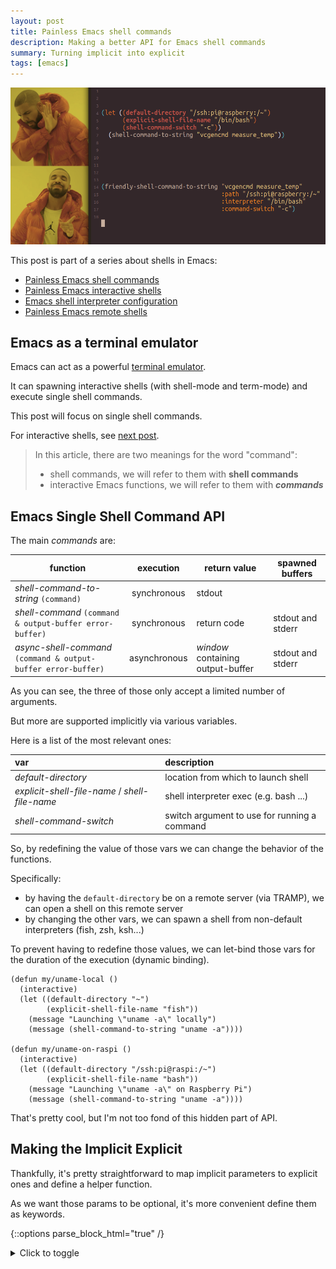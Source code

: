 ```yaml
---
layout: post
title: Painless Emacs shell commands
description: Making a better API for Emacs shell commands
summary: Turning implicit into explicit
tags: [emacs]
---
```


![drake](/assets/img/drake-friendly-shell-command.png)


This post is part of a series about shells in Emacs:
- [Painless Emacs shell commands](/2020/01/19/painless-emacs-shell-commands)
- [Painless Emacs interactive shells](/2020/01/21/painless-emacs-interactive-shells)
- [Emacs shell interpreter configuration](/2020/07/07/emacs-remote-shell-interpreter-conf)
- [Painless Emacs remote shells](/2020/07/08/painless-emacs-remote-shells)


## Emacs as a terminal emulator

Emacs can act as a powerful [terminal emulator](https://www.gnu.org/software/emacs/manual/html_node/emacs/Shell.html).

It can spawning interactive shells (with shell-mode and term-mode) and execute single shell commands.

This post will focus on single shell commands.

For interactive shells, see [next post](/2020/01/21/painless-emacs-interactive-shells).

>In this article, there are two meanings for the word "command":
> - shell commands, we will refer to them with **shell commands**
> - interactive Emacs functions, we will refer to them with **_commands_**


## Emacs Single Shell Command API

The main _commands_ are:

| function                                                       | execution    | return value                      | spawned buffers   |
| --                                                             | :--:         | --                                | --                |
| _shell-command-to-string_ `(command)`                          | synchronous  | stdout                            |                   |
| _shell-command_ `(command & output-buffer error-buffer)`       | synchronous  | return code                       | stdout and stderr |
| _async-shell-command_ `(command & output-buffer error-buffer)` | asynchronous | _window_ containing output-buffer | stdout and stderr |

As you can see, the three of those only accept a limited number of arguments.

But more are supported implicitly via various variables.

Here is a list of the most relevant ones:

| var                                            | description                                  |
| :--                                            | :--                                          |
| _default-directory_                            | location from which to launch shell          |
| _explicit-shell-file-name_ / _shell-file-name_ | shell interpreter exec (e.g. bash ...)       |
| _shell-command-switch_                         | switch argument to use for running a command |

So, by redefining the value of those vars we can change the behavior of the functions.

Specifically:

- by having the `default-directory` be on a remote server (via TRAMP), we can open a shell on this remote server
- by changing the other vars, we can spawn a shell from non-default interpreters (fish, zsh, ksh...)

To prevent having to redefine those values, we can let-bind those vars for the duration of the execution (dynamic binding).

```emacs-lisp
(defun my/uname-local ()
  (interactive)
  (let ((default-directory "~")
        (explicit-shell-file-name "fish"))
    (message "Launching \"uname -a\" locally")
    (message (shell-command-to-string "uname -a"))))

(defun my/uname-on-raspi ()
  (interactive)
  (let ((default-directory "/ssh:pi@raspi:/~")
        (explicit-shell-file-name "bash"))
    (message "Launching \"uname -a\" on Raspberry Pi")
    (message (shell-command-to-string "uname -a"))))
```

That's pretty cool, but I'm not too fond of this hidden part of API.


## Making the Implicit Explicit

Thankfully, it's pretty straightforward to map implicit parameters to explicit ones and define a helper function.

As we want those params to be optional, it's more convenient define them as keywords.

{::options parse_block_html="true" /}
<details><summary markdown="span">Click to toggle</summary>
```emacs-lisp
;; ------------------------------------------------------------------------
;; VARS

(defvar prf-default-remote-shell-interpreter "/bin/bash")
(defvar prf-default-remote-shell-interpreter-args '("-c" "export EMACS=; export TERM=dumb; stty echo; bash"))
(defvar prf-default-remote-shell-interpreter-command-switch "-c")


;; ------------------------------------------------------------------------
;; HELPER

(defun with-shell-interpreter--normalize-path (path)
  "Normalize path, converting \\ into /."
  (subst-char-in-string ?\\ ?/ path))


(defun with-shell-interpreter--get-interpreter-name (interpreter)
  (file-name-nondirectory interpreter))


;; ------------------------------------------------------------------------
;; MAIN

(cl-defun eval-with-shell-interpreter (&key form path
                                            interpreter interpreter-args command-switch)
  (unless path
    (setq path default-directory))
  (unless (file-exists-p path)
    (error "Path %s doesn't seem to exist" path))

  (let* ((func
          (if (functionp form) form
            ;; Try to use the "current" lexical/dynamic mode for `form'.
            (eval `(lambda () ,form) lexical-binding)))
         (is-remote (file-remote-p path))
         (interpreter (or interpreter
                          (if is-remote
                              prf-default-remote-shell-interpreter
                            shell-file-name)))
         (interpreter (with-shell-interpreter--normalize-path interpreter))
         (interpreter-name (with-shell-interpreter--get-interpreter-name interpreter))
         (explicit-interpreter-args-var (intern (concat "explicit-" interpreter-name "-args")))
         (interpreter-args (or interpreter-args (when is-remote prf-default-remote-shell-interpreter-args)))
         (command-switch (or command-switch
                             (if is-remote
                                 prf-default-remote-shell-interpreter-command-switch
                               shell-command-switch)))
         (default-directory path)
         (shell-file-name interpreter)
         (explicit-shell-file-name interpreter)
         (shell-command-switch command-switch))
    (cl-progv
        (list explicit-interpreter-args-var)
        (list (or interpreter-args
                  (when (boundp explicit-interpreter-args-var)
                    (symbol-value explicit-interpreter-args-var))))
      (funcall func))))
```
</details>
{::options parse_block_html="false" /}

Note that we are defining `prf-default-remote-shell-interpreter` to have a default interpreter different from local `shell-file-name`[^1].

This allows rewriting the `my/uname-local` example with:

```emacs-lisp
(defun my/uname-local ()
  (interactive)
  (eval-with-shell-interpreter
   :path "~"
   :interpreter "fish"
   :form
   '(progn
      (message "Launching \"uname -a\" locally")
      (message (shell-command-to-string "uname -a")))))
```

That's pretty cool, but having to quote _:form_ and wrap it in a `progn` is kinda cumbersome.

A macro wrapper to the rescue:

```emacs-lisp
(defmacro with-shell-interpreter (&rest args)
  (declare (indent 1) (debug t))
  `(eval-with-shell-interpreter
    :form (lambda () ,(cons 'progn (with-shell-interpreter--plist-get args :form)))
    :path ,(plist-get args :path)
    :interpreter ,(plist-get args :interpreter)
    :interpreter-args ,(plist-get args :interpreter-args)
    :command-switch ,(plist-get args :command-switch)))

(defun with-shell-interpreter--plist-get (plist prop)
  "Like `plist-get' except allows value to be multiple elements."
  (unless (null plist)
    (cl-loop with passed = nil
             for e in plist
             until (and passed
                        (keywordp e)
                        (not (eq e prop)))
             if (and passed
                     (not (keywordp e)))
             collect e
             else if (not passed)
             do (setq passed 't))))
```

Which allows us to rewrite it like so:

```emacs-lisp
(defun my/uname-local ()
  (interactive)
  (with-shell-interpreter
   :path "~"
   :interpreter "fish"
   :form
   (message "Launching \"uname -a\" locally")
   (message (shell-command-to-string "uname -a"))))
```

The code for `with-shell-interpreter` can be found in package [with-shell-interpreter](https://github.com/p3r7/with-shell-interpreter).


## Even better

Let's just spin off our own version of `shell-command-to-string`.

```emacs-lisp
(cl-defun friendly-shell-command-to-string (command &key path interpreter command-switch)
  "Call CMD w/ `shell-command-to-string' on host and location described by PATH"
  (with-shell-interpreter
      :form (shell-command-to-string command)
      :path path
      :interpreter interpreter
      :command-switch command-switch))
```

Our example command becomes:

```emacs-lisp
(defun my/uname-local ()
  (interactive)
  (message "Launching \"uname -a\" locally")
  (friendly-shell-command-to-string "uname -a"
                                    :path "~"
                                    :interpreter "fish"))
```

The code for `friendly-shell-command-to-string` can be found in package [friendly-shell-command](https://github.com/p3r7/friendly-shell).


## Notes

[^1]: Indeed, we might want an exotic one locally (e.g. zsh) but would want a safer option for remote servers. Also, under Microsoft Windows, `shell-file-name` defaults to _cmdproxy.exe_ which is OK for local shells but sucks for remote ones...
